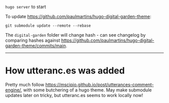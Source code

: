 `hugo server` to start

To update https://github.com/paulmartins/hugo-digital-garden-theme:
```shell
git submodule update --remote --rebase
``` 
The `digital-garden` folder will change hash - can see changelog by comparing hashes against https://github.com/paulmartins/hugo-digital-garden-theme/commits/main.

--- 

# How utteranc.es was added

Pretty much follow https://mscipio.github.io/post/utterances-comment-engine/, with some butchering of a hugo theme. May make submodule updates later on tricky, but utteranc.es seems to work locally now!